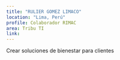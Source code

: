 ```yaml
---
title: "RULIER GOMEZ LIMACO"
location: "Lima, Perú"
profile: Colaborador RIMAC
area: Tribu TI
link: 
---
```


Crear soluciones de bienestar para clientes